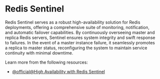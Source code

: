 # Redis Sentinel

Redis Sentinel serves as a robust high-availability solution for Redis deployments, offering a comprehensive suite of monitoring, notification, and automatic failover capabilities. By continuously overseeing master and replica Redis servers, Sentinel ensures system integrity and swift response to failures. In the event of a master instance failure, it seamlessly promotes a replica to master status, reconfiguring the system to maintain service continuity with minimal downtime.

Learn more from the following resources:

- [@official@High Availability with Redis Sentinel](https://redis.io/docs/latest/operate/oss_and_stack/management/sentinel/)
